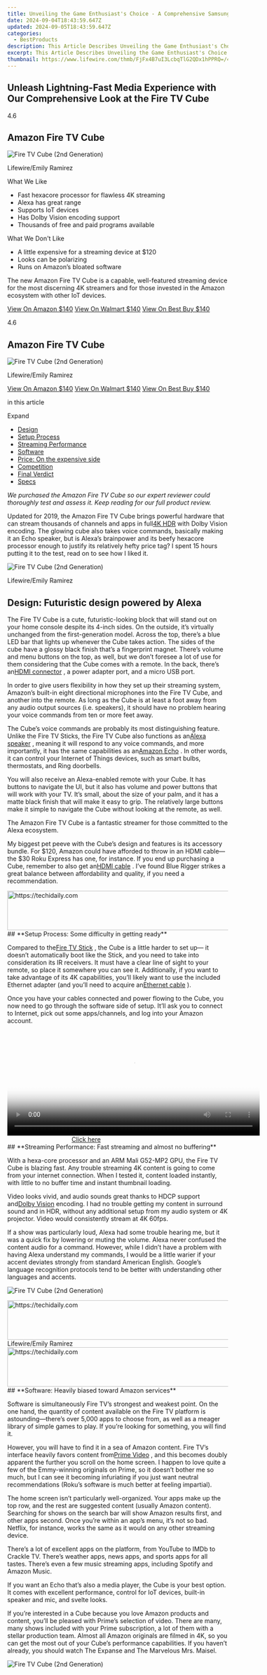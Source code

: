 ```yaml
---
title: Unveiling the Game Enthusiast's Choice - A Comprehensive Samsung Q60R Series QLED 4K TV Analysis
date: 2024-09-04T18:43:59.647Z
updated: 2024-09-05T18:43:59.647Z
categories:
  - BestProducts
description: This Article Describes Unveiling the Game Enthusiast's Choice - A Comprehensive Samsung Q60R Series QLED 4K TV Analysis
excerpt: This Article Describes Unveiling the Game Enthusiast's Choice - A Comprehensive Samsung Q60R Series QLED 4K TV Analysis
thumbnail: https://www.lifewire.com/thmb/FjFx4B7uI3LcbqTlG2QDx1hPPRQ=/400x300/filters:no_upscale():max_bytes(150000):strip_icc():format(webp)/Samsung-65inch-4K-TV_2LW4142020_HeroSquare-67d1dd31f5664851b943867cd22336d9.jpg
---
```


## Unleash Lightning-Fast Media Experience with Our Comprehensive Look at the Fire TV Cube

4.6

## Amazon Fire TV Cube

![Fire TV Cube (2nd Generation)](https://www.lifewire.com/thmb/K_gugGZBSXUKggkCqocQEu_IF2U=/1000x1000/filters:no_upscale():max_bytes(150000):strip_icc():format(webp)/FireCubeTV_HeroSquare-484d7d80c4354681968a1ff7d19b9676.jpg)

Lifewire/Emily Ramirez

 What We Like

* Fast hexacore processor for flawless 4K streaming
* Alexa has great range
* Supports IoT devices
* Has Dolby Vision encoding support
* Thousands of free and paid programs available

 What We Don't Like

* A little expensive for a streaming device at $120
* Looks can be polarizing
* Runs on Amazon’s bloated software

 The new Amazon Fire TV Cube is a capable, well-featured streaming device for the most discerning 4K streamers and for those invested in the Amazon ecosystem with other IoT devices.

[View On Amazon $140](https://www.amazon.com/All-new-fire-tv-cube-4k-streaming-device/dp/B09BZZ3MM7?tag=lifewire-onsite-prod-20&ascsubtag=4843542%7Cn953f465c43be47c0a5bba4023504b68e14%7CB09BZZ3MM7) [View On Walmart $140](https://www.walmart.com/ip/Amz-Fire-TV-Cube-3rd-Gen-4K-Streaming-Device-Hands-free-Wi-Fi-6E-Free-Cleaning-Cloth/5497411266) [View On Best Buy $140](https://shop-links.co/link/?exclusive=1&publisher_slug=itechdaily19598&url=https%3A%2F%2Fwww.bestbuy.com%2Fsite%2Famazon-fire-tv-cube-3rd-gen-streaming-media-player-with-4k-ultra-hd-wi-fi-6e-and-alexa-voice-remote-black%2F6522377.p)

4.6

## Amazon Fire TV Cube

![Fire TV Cube (2nd Generation)](https://www.lifewire.com/thmb/WzC13ETTqm-8PU2bc8-jh9O3G7c=/450x450/filters:no_upscale():max_bytes(150000):strip_icc():format(webp)/FireCubeTV_HeroSquare-484d7d80c4354681968a1ff7d19b9676.jpg)

Lifewire/Emily Ramirez

[View On Amazon $140](https://www.amazon.com/All-new-fire-tv-cube-4k-streaming-device/dp/B09BZZ3MM7?tag=lifewire-onsite-prod-20&ascsubtag=4843542%7Cn953f465c43be47c0a5bba4023504b68e14%7CB09BZZ3MM7) [View On Walmart $140](https://www.walmart.com/ip/Amz-Fire-TV-Cube-3rd-Gen-4K-Streaming-Device-Hands-free-Wi-Fi-6E-Free-Cleaning-Cloth/5497411266) [View On Best Buy $140](https://shop-links.co/link/?exclusive=1&publisher_slug=itechdaily19598&url=https%3A%2F%2Fwww.bestbuy.com%2Fsite%2Famazon-fire-tv-cube-3rd-gen-streaming-media-player-with-4k-ultra-hd-wi-fi-6e-and-alexa-voice-remote-black%2F6522377.p)

 in this article

 Expand

* [Design](https://www.lifewire.com/#toc-design-futuristic-design-powered-by-alexa)
* [Setup Process](https://www.lifewire.com/#toc-setup-process-some-difficulty-in-getting-ready)
* [Streaming Performance](https://www.lifewire.com/#toc-streaming-performance-fast-streaming-and-almost-no-buffering)
* [Software](https://www.lifewire.com/#toc-software-heavily-biased-toward-amazon-services)
* [Price: On the expensive side](https://www.lifewire.com/#toc-price-on-the-expensive-side)
* [Competition](https://www.lifewire.com/#toc-amazon-fire-tv-cube-vs-roku-ultra)
* [Final Verdict](https://www.lifewire.com/#toc-final-verdict)
* [Specs](https://www.lifewire.com/#toc-full-spec)

 _We purchased the Amazon Fire TV Cube so our expert reviewer could thoroughly test and assess it. Keep reading for our full product review._

 Updated for 2019, the Amazon Fire TV Cube brings powerful hardware that can stream thousands of channels and apps in full[4K HDR](https://www.lifewire.com/difference-between-hdr-and-4k-4176961) with Dolby Vision encoding. The glowing cube also takes voice commands, basically making it an Echo speaker, but is Alexa’s brainpower and its beefy hexacore processor enough to justify its relatively hefty price tag? I spent 15 hours putting it to the test, read on to see how I liked it.

![Fire TV Cube (2nd Generation)](https://www.lifewire.com/thmb/XdJMKZTDX0bcXYVWQa5F4sXhnt0=/1500x0/filters:no_upscale():max_bytes(150000):strip_icc():format(webp)/FireCubeTV_HeroHoriz-bb386a84025b49d2a22d3d34c6974007.jpg)

 Lifewire/Emily Ramirez

## **Design: Futuristic design powered by Alexa**

 The Fire TV Cube is a cute, futuristic-looking block that will stand out on your home console despite its 4-inch sides. On the outside, it’s virtually unchanged from the first-generation model. Across the top, there’s a blue LED bar that lights up whenever the Cube takes action. The sides of the cube have a glossy black finish that’s a fingerprint magnet. There’s volume and menu buttons on the top, as well, but we don’t foresee a lot of use for them considering that the Cube comes with a remote. In the back, there’s an[HDMI connector](https://www.lifewire.com/hdmi-facts-high-definition-multimedia-interface-1847337) , a power adapter port, and a micro USB port.

 In order to give users flexibility in how they set up their streaming system, Amazon’s built-in eight directional microphones into the Fire TV Cube, and another into the remote. As long as the Cube is at least a foot away from any audio output sources (i.e. speakers), it should have no problem hearing your voice commands from ten or more feet away.

 The Cube’s voice commands are probably its most distinguishing feature. Unlike the Fire TV Sticks, the Fire TV Cube also functions as an[Alexa speaker](https://www.lifewire.com/amazon-alexa-voice-assistant-4152107) , meaning it will respond to any voice commands, and more importantly, it has the same capabilities as an[Amazon Echo](https://www.lifewire.com/echo-plus-2nd-gen-review-4772306) . In other words, it can control your Internet of Things devices, such as smart bulbs, thermostats, and Ring doorbells.

 You will also receive an Alexa-enabled remote with your Cube. It has buttons to navigate the UI, but it also has volume and power buttons that will work with your TV. It’s small, about the size of your palm, and it has a matte black finish that will make it easy to grip. The relatively large buttons make it simple to navigate the Cube without looking at the remote, as well.

 The Amazon Fire TV Cube is a fantastic streamer for those committed to the Alexa ecosystem.

 My biggest pet peeve with the Cube’s design and features is its accessory bundle. For $120, Amazon could have afforded to throw in an HDMI cable—the $30 Roku Express has one, for instance. If you end up purchasing a Cube, remember to also get an[HDMI cable](https://www.lifewire.com/hdmi-cables-and-connectors-what-you-need-to-know-4685377) . I’ve found Blue Rigger strikes a great balance between affordability and quality, if you need a recommendation.

<!-- affiliate ads begin -->
<a href="https://appsumo.8odi.net/c/5597632/2043856/7443" target="_top" id="2043856">
  <img src="//a.impactradius-go.com/display-ad/7443-2043856" border="0" alt="https://techidaily.com" width="728" height="90"/>
</a>
<img height="0" width="0" src="https://appsumo.8odi.net/i/5597632/2043856/7443" style="position:absolute;visibility:hidden;" border="0" />
<!-- affiliate ads end -->
## **Setup Process: Some difficulty in getting ready**

 Compared to the[Fire TV Stick](https://www.lifewire.com/amazon-fire-tv-stick-4k-review-4691492) , the Cube is a little harder to set up— it doesn’t automatically boot like the Stick, and you need to take into consideration its IR receivers. It must have a clear line of sight to your remote, so place it somewhere you can see it. Additionally, if you want to take advantage of its 4K capabilities, you’ll likely want to use the included Ethernet adapter (and you’ll need to acquire an[Ethernet cable](https://www.lifewire.com/what-is-an-ethernet-cable-817548) ).

 Once you have your cables connected and power flowing to the Cube, you now need to go through the software side of setup. It’ll ask you to connect to Internet, pick out some apps/channels, and log into your Amazon account.

<!-- affiliate ads begin -->
<span id="1983575">
					<video width="576" height="240" style="cursor:pointer"
           poster="//a.impactradius-go.com/display-clicktoplayimage/1983575.png"
           onclick="if(!this.playClicked){this.play();this.setAttribute('controls',true);this.playClicked=true;}">
	   <source src="//a.impactradius-go.com/display-ad/22993-1983575">
	   <img src="//a.impactradius-go.com/display-clicktoplayimage/1983575.png" style="border: none; height: 100%; width: 100%; object-fit: contain">
	</video>
	<div style="width:360px;text-align:center"><a href="javascript:window.open(decodeURIComponent('https%3A%2F%2Fhomestyler.sjv.io%2Fc%2F5597632%2F1983575%2F22993'), '_blank');void(0);">Click here</a></div>
</span>
<img height="0" width="0" src="https://imp.pxf.io/i/5597632/1983575/22993" style="position:absolute;visibility:hidden;" border="0" />
<!-- affiliate ads end -->
## **Streaming Performance: Fast streaming and almost no buffering**

 With a hexa-core processor and an ARM Mali G52-MP2 GPU, the Fire TV Cube is blazing fast. Any trouble streaming 4K content is going to come from your internet connection. When I tested it, content loaded instantly, with little to no buffer time and instant thumbnail loading.

 Video looks vivid, and audio sounds great thanks to HDCP support and[Dolby Vision](https://www.lifewire.com/dolby-vision-and-hdr10-4060427) encoding. I had no trouble getting my content in surround sound and in HDR, without any additional setup from my audio system or 4K projector. Video would consistently stream at 4K 60fps.

 If a show was particularly loud, Alexa had some trouble hearing me, but it was a quick fix by lowering or muting the volume. Alexa never confused the content audio for a command. However, while I didn’t have a problem with having Alexa understand my commands, I would be a little warier if your accent deviates strongly from standard American English. Google’s language recognition protocols tend to be better with understanding other languages and accents.

![Fire TV Cube (2nd Generation)](https://www.lifewire.com/thmb/O-RbJQ9z0Q90LRS1tw4p-LYm-Xc=/1500x0/filters:no_upscale():max_bytes(150000):strip_icc():format(webp)/FIreCubeTV_03-525c653ed76f4b72bcd57495c1bc3142-55e4717a457d48aa8324c37542b70f01.jpg)

<!-- affiliate ads begin -->
<a href="https://imp.i110150.net/c/5597632/924297/11305" target="_top" id="924297">
  <img src="//a.impactradius-go.com/display-ad/11305-924297" border="0" alt="https://techidaily.com" width="728" height="90"/>
</a>
<img height="0" width="0" src="https://imp.i110150.net/i/5597632/924297/11305" style="position:absolute;visibility:hidden;" border="0" />
<!-- affiliate ads end -->
Lifewire/Emily Ramirez

<!-- affiliate ads begin -->
<a href="https://imp.i357552.net/c/5597632/1013424/11832" target="_top" id="1013424">
  <img src="//a.impactradius-go.com/display-ad/11832-1013424" border="0" alt="https://techidaily.com" width="728" height="90"/>
</a>
<img height="0" width="0" src="https://imp.i357552.net/i/5597632/1013424/11832" style="position:absolute;visibility:hidden;" border="0" />
<!-- affiliate ads end -->
## **Software: Heavily biased toward Amazon services**

 Software is simultaneously Fire TV’s strongest and weakest point. On the one hand, the quantity of content available on the Fire TV platform is astounding—there’s over 5,000 apps to choose from, as well as a meager library of simple games to play. If you’re looking for something, you will find it.

 However, you will have to find it in a sea of Amazon content. Fire TV’s interface heavily favors content from[Prime Video](https://www.lifewire.com/amazon-prime-video-4176363) , and this becomes doubly apparent the further you scroll on the home screen. I happen to love quite a few of the Emmy-winning originals on Prime, so it doesn’t bother me so much, but I can see it becoming infuriating if you just want neutral recommendations (Roku’s software is much better at feeling impartial).

 The home screen isn’t particularly well-organized. Your apps make up the top row, and the rest are suggested content (usually Amazon content). Searching for shows on the search bar will show Amazon results first, and other apps second. Once you’re within an app’s menu, it’s not so bad. Netflix, for instance, works the same as it would on any other streaming device.

 There’s a lot of excellent apps on the platform, from YouTube to IMDb to Crackle TV. There’s weather apps, news apps, and sports apps for all tastes. There’s even a few music streaming apps, including Spotify and Amazon Music.

 If you want an Echo that’s also a media player, the Cube is your best option. It comes with excellent performance, control for IoT devices, built-in speaker and mic, and svelte looks.

 If you’re interested in a Cube because you love Amazon products and content, you’ll be pleased with Prime’s selection of video. There are many, many shows included with your Prime subscription, a lot of them with a stellar production team. Almost all Amazon originals are filmed in 4K, so you can get the most out of your Cube’s performance capabilities. If you haven’t already, you should watch The Expanse and The Marvelous Mrs. Maisel.

![Fire TV Cube (2nd Generation)](https://www.lifewire.com/thmb/21Mjfh9xUyCrX05R6TQdh9JX64c=/1500x0/filters:no_upscale():max_bytes(150000):strip_icc():format(webp)/FireCubeTV_02-603b91304a21457c94312ceb97dfcf74.jpg)

<!-- affiliate ads begin -->
<span id="1977004">
					<video width="128" height="480" style="cursor:pointer"
           poster="//a.impactradius-go.com/display-clicktoplayimage/1977004.png"
           onclick="if(!this.playClicked){this.play();this.setAttribute('controls',true);this.playClicked=true;}">
	   <source src="//a.impactradius-go.com/display-ad/22993-1977004">
	   <img src="//a.impactradius-go.com/display-clicktoplayimage/1977004.png" style="border: none; height: 100%; width: 100%; object-fit: contain">
	</video>
	<div style="width:80px;text-align:center"><a href="javascript:window.open(decodeURIComponent('https%3A%2F%2Fhomestyler.sjv.io%2Fc%2F5597632%2F1977004%2F22993'), '_blank');void(0);">Click here</a></div>
</span>
<img height="0" width="0" src="https://imp.pxf.io/i/5597632/1977004/22993" style="position:absolute;visibility:hidden;" border="0" />
<!-- affiliate ads end -->
Lifewire/Emily Ramirez

## **Price: On the expensive side**

 The Fire TV Cube costs $120, which is frankly a little expensive compared to the Fire TV Stick 4K or an Amazon Echo. However, if you want an Echo that’s also a media player, the Cube is your best option. It comes with excellent performance, control for IoT devices, built-in speaker and mic, and svelte looks. While it’s not the best value streaming device, it’s certainly a versatile and well-featured one.

## **Amazon Fire TV Cube vs. Roku Ultra**

 There’s a lot to consider if you’re choosing between the Roku Ultra and the Fire TV Cube. Specs-wise, the Fire TV Cube is undoubtedly more powerful and supports more codecs. However, the Roku Ultra has more than enough power to handle 4K content, and it supports HDR, so only the pickiest film lovers would even notice the difference.

 Roku has the advantage when it comes to software, with the biggest and most varied library of any streaming platform. Both its menus and its search function are platform agnostic, meaning it’s simply interested in presenting you the most relevant and cost-effective results. For those that like quiet listening, you can also sync audio to your phone or the remote and listen with your headphones. Meanwhile, the Fire TV Cube has IoT integration.

 Final Verdict

 **A powerful streaming device with lots of added functionality.**

 The Amazon Fire TV Cube is a fantastic streamer for those committed to the Alexa ecosystem. However, it’s a little expensive if you only want reliable 4K streaming, in which case you may be better served by the Fire TV Stick 4K or the Roku Streaming Stick+ for $50.

<!-- affiliate ads begin -->
<a href="https://aligracehair.sjv.io/c/5597632/1915830/19272" target="_top" id="1915830">
  <img src="//a.impactradius-go.com/display-ad/19272-1915830" border="0" alt="https://techidaily.com" width="728" height="90"/>
</a>
<img height="0" width="0" src="https://aligracehair.sjv.io/i/5597632/1915830/19272" style="position:absolute;visibility:hidden;" border="0" />
<!-- affiliate ads end -->
## Specs

* Product Name  Fire TV Cube
* Product Brand  Amazon
* Price  $120.00
* Release Date  September 2019
* Weight  12.9 oz.
* Product Dimensions  3.4 x 3.4 x 3 in.
* Processor  Hexa-core (Quad-core at up to 2.2GHz + Dual-core at up to 1.9GHz)
* GPU  ARM Mali G52-MP2 (3EE), 800MHz
* RAM  2GB

<ins class="adsbygoogle"
     style="display:block"
     data-ad-format="autorelaxed"
     data-ad-client="ca-pub-7571918770474297"
     data-ad-slot="1223367746"></ins>



<ins class="adsbygoogle"
     style="display:block"
     data-ad-client="ca-pub-7571918770474297"
     data-ad-slot="8358498916"
     data-ad-format="auto"
     data-full-width-responsive="true"></ins>

<span class="atpl-alsoreadstyle">Also read:</span>
<div><ul>
<li><a href="https://screen-activity-recording.techidaily.com/new-2024-approved-cost-effective-pc-screenshot-wizards-listed/"><u>[New] 2024 Approved  Cost-Effective PC Screenshot Wizards Listed</u></a></li>
<li><a href="https://facebook-video-footage.techidaily.com/new-2024-approved-exclusive-dj-design-samples-high-quality-downloads-ready/"><u>[New] 2024 Approved  Exclusive DJ Design Samples  High-Quality Downloads Ready</u></a></li>
<li><a href="https://fox-friendly.techidaily.com/new-hero-11-and-max-360-gopro-challenge-video-quality-faceoff-for-2024/"><u>[New] Hero 11 & Max 360 GoPro Challenge - Video Quality Faceoff for 2024</u></a></li>
<li><a href="https://remote-screen-capture.techidaily.com/new-prime-voice-capture-apps-for-mac-users-feature-spotlight/"><u>[New] Prime Voice Capture Apps for Mac Users  Feature Spotlight</u></a></li>
<li><a href="https://vp-tips.techidaily.com/updated-2024-approved-creative-commons-peace-sounds/"><u>[Updated] 2024 Approved  Creative Commons Peace Sounds</u></a></li>
<li><a href="https://facebook-video-files.techidaily.com/updated-2024-approved-the-complete-breakdown-of-facebooks-changes/"><u>[Updated] 2024 Approved  The Complete Breakdown of Facebook's Changes</u></a></li>
<li><a href="https://screen-video-capture.techidaily.com/updated-free-meeting-tools-ranked-your-ultimate-video-call-companion-for-2024/"><u>[Updated] Free Meeting Tools Ranked - Your Ultimate Video Call Companion for 2024</u></a></li>
<li><a href="https://youtube-webster.techidaily.com/ed-in-2024-cut-the-clutter-advanced-techniques-with-youtube-studio-editor/"><u>[Updated] In 2024, Cut the Clutter  Advanced Techniques with YouTube Studio Editor</u></a></li>
<li><a href="https://visual-screen-recording.techidaily.com/updated-in-2024-infinite-space-top-10-external-hard-drives-for-ps5/"><u>[Updated] In 2024, Infinite Space  Top 10 External Hard Drives for PS5</u></a></li>
<li><a href="https://some-guidance.techidaily.com/2024-approved-top-5-low-cost-pinterest-video-download-software/"><u>2024 Approved  Top 5 Low-Cost Pinterest Video Download Software</u></a></li>
<li><a href="https://tech-revival.techidaily.com/continuous-knowledge-flow-from-chatgpt-to-public/"><u>Continuous Knowledge Flow From ChatGPT to Public</u></a></li>
<li><a href="https://buynow-help.techidaily.com/evaluating-the-netgear-c3700-as-a-primary-modem-solution/"><u>Evaluating the Netgear C3700 as a Primary Modem Solution</u></a></li>
<li><a href="https://tech-renaissance.techidaily.com/experiencing-connectivity-problems-with-xbox-live-common-fixes-and-solutions/"><u>Experiencing Connectivity Problems with Xbox Live – Common Fixes and Solutions</u></a></li>
<li><a href="https://video-screen-grab.techidaily.com/expert-picks-8-superior-linux-snapshot-tools/"><u>Expert Picks  8 Superior Linux Snapshot Tools</u></a></li>
<li><a href="https://extra-resources.techidaily.com/framing-your-story-with-effective-titles/"><u>Framing Your Story with Effective Titles</u></a></li>
<li><a href="https://hardware-updates.techidaily.com/get-the-newest-amd-radeon-graphics-drivers-for-your-pcs-display/"><u>Get the Newest AMD Radeon Graphics Drivers for Your PC's Display</u></a></li>
<li><a href="https://phone-solutions.techidaily.com/how-to-delete-all-photos-from-iphone-12-pro-max-beyond-scope-of-recovery-stellar-by-stellar-data-recovery-ios-iphone-data-recovery/"><u>How to Delete All Photos from iPhone 12 Pro Max Beyond Scope of Recovery? | Stellar</u></a></li>
<li><a href="https://youtube-tips.techidaily.com/24-behind-the-scenes-of-youtube-income-generation/"><u>In 2024, Behind the Scenes of YouTube Income Generation</u></a></li>
<li><a href="https://location-social.techidaily.com/in-2024-how-to-change-gps-location-on-motorola-moto-g34-5g-easily-and-safely-drfone-by-drfone-virtual-android/"><u>In 2024, How to Change GPS Location on Motorola Moto G34 5G Easily & Safely | Dr.fone</u></a></li>
<li><a href="https://review-topics.techidaily.com/play-hevc-h-265-on-motorola-g54-5g-is-it-possible-by-aiseesoft-video-converter-play-hevc-video-on-android/"><u>Play HEVC H.265 on Motorola G54 5G, is it possible?</u></a></li>
<li><a href="https://buynow-reviews.techidaily.com/top-5-premium-ultra-hdtvs-a-comprehensive-guide/"><u>Top 5 Premium Ultra HDTVs - A Comprehensive Guide</u></a></li>
<li><a href="https://buynow-reviews.techidaily.com/top-affordable-television-sets-a-comprehensive-guide/"><u>Top Affordable Television Sets : A Comprehensive Guide</u></a></li>
<li><a href="https://buynow-reviews.techidaily.com/top-network-attached-storage-solutions-in-2eighty-four-a-comprehensive-guide/"><u>Top Network Attached Storage Solutions in 2Eighty-Four: A Comprehensive Guide</u></a></li>
<li><a href="https://buynow-reviews.techidaily.com/top-quality-protection-the-ultimate-selection-of-samsung-galaxy-z-fold-6-cases/"><u>Top Quality Protection: The Ultimate Selection of Samsung Galaxy Z Fold 6 Cases</u></a></li>
<li><a href="https://buynow-reviews.techidaily.com/top-rated-55-television-models-a-comprehensive-guide/"><u>Top Rated 55 Television Models : A Comprehensive Guide</u></a></li>
<li><a href="https://buynow-reviews.techidaily.com/top-rated-samsung-galaxy-s24-plus-cases/"><u>Top Rated Samsung Galaxy S24 Plus Cases</u></a></li>
<li><a href="https://buynow-reviews.techidaily.com/top-rated-soundbar-systems-ultimate-guide/"><u>Top Rated Soundbar Systems - Ultimate Guide</u></a></li>
<li><a href="https://buynow-reviews.techidaily.com/top-rated-uninterruptable-power-supply-units-a-comprehensive-review/"><u>Top Rated Uninterruptable Power Supply Units : A Comprehensive Review</u></a></li>
<li><a href="https://buynow-reviews.techidaily.com/top-ranking-nintendo-switch-gear-and-peripherals/"><u>Top-Ranking Nintendo Switch Gear and Peripherals</u></a></li>
<li><a href="https://buynow-reviews.techidaily.com/top-rated-ethernet-cables-a-buyers-guide/"><u>Top-Rated Ethernet Cables : A Buyer's Guide</u></a></li>
<li><a href="https://buynow-reviews.techidaily.com/top-rated-headphones-a-comprehensive-list/"><u>Top-Rated Headphones : A Comprehensive List</u></a></li>
<li><a href="https://buynow-reviews.techidaily.com/top-rated-mirrorless-cameras-for-photographers/"><u>Top-Rated Mirrorless Cameras for Photographers</u></a></li>
<li><a href="https://buynow-reviews.techidaily.com/top-rated-network-attached-storage-solutions-with-plex-integration/"><u>Top-Rated Network Attached Storage Solutions with Plex Integration</u></a></li>
<li><a href="https://buynow-reviews.techidaily.com/top-rated-power-strips-and-surge-suppressors-2024s-premier-selection/"><u>Top-Rated Power Strips and Surge Suppressors - 2024'S Premier Selection</u></a></li>
<li><a href="https://buynow-reviews.techidaily.com/top-rated-protective-covers-for-apples-latest-phone-model/"><u>Top-Rated Protective Covers for Apple's Latest Phone Model</u></a></li>
<li><a href="https://buynow-reviews.techidaily.com/top-rated-raspberry-pi-starter-packs-your-comprehensive-guide/"><u>Top-Rated Raspberry Pi Starter Packs : Your Comprehensive Guide</u></a></li>
<li><a href="https://buynow-reviews.techidaily.com/top-rated-smart-display-models-to-upgrade-your-home/"><u>Top-Rated Smart Display Models to Upgrade Your Home</u></a></li>
<li><a href="https://buynow-reviews.techidaily.com/ultimate-guide-to-choosing-a-leading-smart-ac/"><u>Ultimate Guide to Choosing a Leading Smart AC</u></a></li>
<li><a href="https://buynow-reviews.techidaily.com/ultimate-guide-to-choosing-the-highest-quality-photo-printers-for-this-year-2024/"><u>Ultimate Guide to Choosing the Highest Quality Photo Printers for This Year 2024</u></a></li>
<li><a href="https://buynow-reviews.techidaily.com/ultimate-guide-to-choosing-the-highest-quality-portable-projectors-for-this-year/"><u>Ultimate Guide to Choosing the Highest-Quality Portable Projectors for This Year</u></a></li>
<li><a href="https://buynow-reviews.techidaily.com/ultimate-guide-to-choosing-the-premier-live-tv-streaming-service/"><u>Ultimate Guide to Choosing the Premier Live TV Streaming Service</u></a></li>
<li><a href="https://buynow-reviews.techidaily.com/ultimate-guide-expert-picks-for-premium-hdmi-21-cabling/"><u>Ultimate Guide: Expert Picks for Premium HDMI 2.1 Cabling</u></a></li>
<li><a href="https://buynow-reviews.techidaily.com/ultimate-list-of-the-most-popular-and-effective-gaming-pads/"><u>Ultimate List of the Most Popular and Effective Gaming Pads</u></a></li>
<li><a href="https://buynow-reviews.techidaily.com/ultimate-review-of-2024s-fastest-and-most-reliable-cfexpress-cards-on-the-market/"><u>Ultimate Review of 2024'S Fastest and Most Reliable CFexpress Cards on the Market</u></a></li>
<li><a href="https://buynow-reviews.techidaily.com/ultimate-selection-of-durable-and-stylish-google-pixel-phone-8a-cases-expert-reviews-and-choices/"><u>Ultimate Selection of Durable and Stylish Google Pixel ^Phone 8a Cases - Expert Reviews & Choices</u></a></li>
<li><a href="https://buynow-reviews.techidaily.com/ultimate-selection-of-premium-bluetooth-audio-devices-for-the-year-2nce-upon-a-time-2024/"><u>Ultimate Selection of Premium Bluetooth Audio Devices for the Year 2Nce Upon a Time, 2024</u></a></li>
<li><a href="https://buynow-reviews.techidaily.com/ultimate-selection-of-premium-tkl-mechanical-keyboards-reviewed-for-gamers-and-typists-alike/"><u>Ultimate Selection of Premium TKL Mechanical Keyboards Reviewed for Gamers and Typists Alike</u></a></li>
<li><a href="https://buynow-reviews.techidaily.com/ultimate-selection-the-most-durable-case-options-for-your-samsung-galaxy-s22-this-year/"><u>Ultimate Selection: The Most Durable Case Options for Your Samsung Galaxy S22 This Year</u></a></li>
<li><a href="https://tech-recovery.techidaily.com/unveiling-the-connection-memory-frequency-delay-and-your-pcs-speed/"><u>Unveiling the Connection: Memory Frequency, Delay & Your PC's Speed</u></a></li>
</ul></div>
